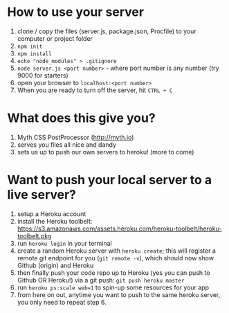 # How to use your server
1. clone / copy the files (server.js, package.json, Procfile) to your computer or project folder
2. `npm init`
3. `npm install`
4. `echo "node_modules" > .gitignore`
5. `node server.js <port number>` - where port number is any number (try 9000 for starters)
6. open your browser to `localhost:<port number>`
7. When you are ready to turn off the server, hit `CTRL + C`

# What does this give you?
1. Myth CSS PostProcessor (http://myth.io)
2. serves you files all nice and dandy
3. sets us up to push our own servers to heroku! (more to come)

# Want to push your local server to a live server?
1. setup a Heroku account
2. install the Heroku toolbelt: https://s3.amazonaws.com/assets.heroku.com/heroku-toolbelt/heroku-toolbelt.pkg
3. run `heroku login` in your terminal
4. create a random Heroku server with `heroku create`; this will register a remote git endpoint for you (`git remote -v`), which should now show Github (origin) and Heroku
5. then finally push your code repo up to Heroku (yes you can push to Github OR Heroku!) via a git push: `git push heroku master`
6. run `heroku ps:scale web=1` to spin-up some resources for your app
7. from here on out, anytime you want to push to the same heroku server, you only need to repeat step 6.